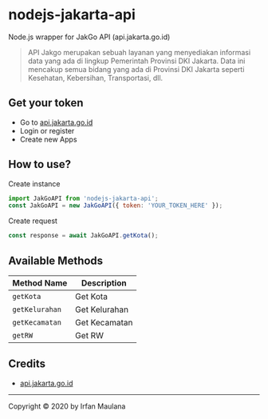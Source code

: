# nodejs-jakarta-api

Node.js wrapper for JakGo API (api.jakarta.go.id)

> API Jakgo merupakan sebuah layanan yang menyediakan informasi data yang ada di lingkup Pemerintah Provinsi DKI Jakarta. Data ini mencakup semua bidang yang ada di Provinsi DKI Jakarta seperti Kesehatan, Kebersihan, Transportasi, dll.

## Get your token

+ Go to [api.jakarta.go.id](http://api.jakarta.go.id/)
+ Login or register
+ Create new Apps

## How to use?

Create instance

```js
import JakGoAPI from 'nodejs-jakarta-api';
const JakGoAPI = new JakGoAPI({ token: 'YOUR_TOKEN_HERE' });
```

Create request

```js
const response = await JakGoAPI.getKota();
```

## Available Methods

| Method Name 		  |  Description |
|-------------------|--------------|
| `getKota`  				|  Get Kota 	 |
| `getKelurahan`  	|  Get Kelurahan |
| `getKecamatan`  	|  Get Kecamatan |
| `getRW`  					|  Get RW |

## Credits

- [api.jakarta.go.id](http://api.jakarta.go.id/)

---

Copyright © 2020 by Irfan Maulana

